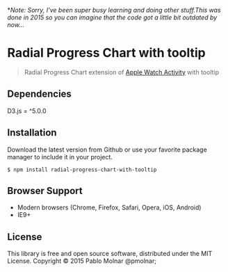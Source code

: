 **Note: Sorry, I've been super busy learning and doing other stuff.This was done in 2015 so you can imagine that the code got  a little bit outdated by now...*


# Radial Progress Chart  with tooltip

> Radial Progress Chart extension of <a href="https://www.apple.com/watch/health-and-fitness/">Apple Watch Activity</a> with tooltip

## Dependencies

D3.js = ^5.0.0

## Installation

Download the latest version from Github or use your favorite package manager to include it in your project.

    $ npm install radial-progress-chart-with-tooltip

## Browser Support

- Modern browsers (Chrome, Firefox, Safari, Opera, iOS, Android)
- IE9+

## License
This library is free and open source software, distributed under the MIT License.
Copyright © 2015 Pablo Molnar @pmolnar;

